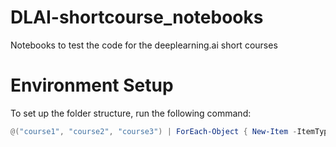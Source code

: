 # DLAI-shortcourse_notebooks
Notebooks to test the code for the deeplearning.ai short courses

# Environment Setup
To set up the folder structure, run the following command:

```powershell
@("course1", "course2", "course3") | ForEach-Object { New-Item -ItemType Directory -Path ".\courses\$_\notebooks", ".\courses\$_\data", ".\courses\$_\outputs" -Force }
```
